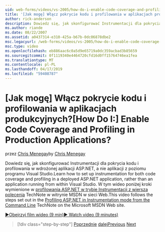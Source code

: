 ```yaml
---
uid: web-forms/videos/vs-2005/how-do-i-enable-code-coverage-and-profiling-in-production-applications
title: '[Jak mogę] Włącz pokrycie kodu i profilowania w aplikacjach produkcyjnych? | Microsoft Docs'
author: rick-anderson
description: Dowiedz się, jak skonfigurować Instrumentacji dla pokrycia kodu i profilowania w wdrożonej aplikacji ASP.NET, a nie aplikacja działająca w Vi...
ms.author: riande
ms.date: 08/22/2007
ms.assetid: a0437314-e310-425a-b67b-0dc06878dbe2
msc.legacyurl: /web-forms/videos/vs-2005/how-do-i-enable-code-coverage-and-profiling-in-production-applications
msc.type: video
ms.openlocfilehash: eb886aac6c0a5d9e65719a0dc359acbad3b85659
ms.sourcegitcommit: 0f1119340e4464720cfd16d0ff15764746ea1fea
ms.translationtype: MT
ms.contentlocale: pl-PL
ms.lasthandoff: 04/17/2019
ms.locfileid: "59408787"
---
```

# <a name="how-do-i-enable-code-coverage-and-profiling-in-production-applications"></a><span data-ttu-id="86ee5-104">[Jak mogę] Włącz pokrycie kodu i profilowania w aplikacjach produkcyjnych?</span><span class="sxs-lookup"><span data-stu-id="86ee5-104">[How Do I:] Enable Code Coverage and Profiling in Production Applications?</span></span>

<span data-ttu-id="86ee5-105">przez [Chris Menegay](https://twitter.com/CMenegay)</span><span class="sxs-lookup"><span data-stu-id="86ee5-105">by [Chris Menegay](https://twitter.com/CMenegay)</span></span>

<span data-ttu-id="86ee5-106">Dowiedz się, jak skonfigurować Instrumentacji dla pokrycia kodu i profilowania w wdrożonej aplikacji ASP.NET, a nie aplikacji z poziomu programu Visual Studio.</span><span class="sxs-lookup"><span data-stu-id="86ee5-106">Learn how to set up instrumentation for both code coverage and profiling in a deployed ASP.NET application, rather than an application running from within Visual Studio.</span></span> <span data-ttu-id="86ee5-107">W tym wideo poniżej kroki wymienione w [profilowania ASP.NET w trybie Instrumentacji z wiersza polecenia](https://msdn.microsoft.com/teamsystem/aa718860.aspx) TechNote w witrynie MSDN w sieci Web.</span><span class="sxs-lookup"><span data-stu-id="86ee5-107">This video follows the steps set out in the [Profiling ASP.NET in Instrumentation mode from the Command Line](https://msdn.microsoft.com/teamsystem/aa718860.aspx) TechNote on the Microsoft MSDN Web site.</span></span>

[<span data-ttu-id="86ee5-108">&#9654;Obejrzyj film wideo (9 min)</span><span class="sxs-lookup"><span data-stu-id="86ee5-108">&#9654; Watch video (9 minutes)</span></span>](https://channel9.msdn.com/Blogs/ASP-NET-Site-Videos/how-do-i-enable-code-coverage-and-profiling-in-production-applications)

> [!div class="step-by-step"]
> <span data-ttu-id="86ee5-109">[Poprzednie](how-do-i-run-unit-tests-against-a-deployed-database.md)
> [dalej](web-deployment-projects.md)</span><span class="sxs-lookup"><span data-stu-id="86ee5-109">[Previous](how-do-i-run-unit-tests-against-a-deployed-database.md)
[Next](web-deployment-projects.md)</span></span>
